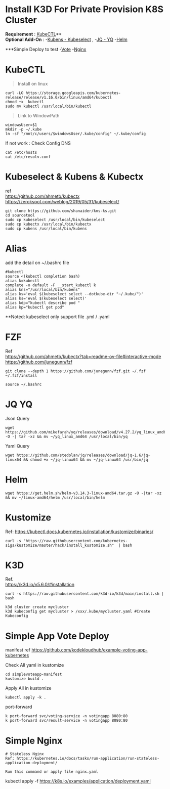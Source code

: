 # Install K3D For Private Provision K8S Cluster
**Requirement**
: [KubeCTL](#kubectl)** \
**Optional Add-On** :
-[Kubens - Kubeselect](#kubeselect--kubens--kubectx) ,
-[JQ - YQ](#jq-yq) 
-[Helm](#helm)

***Simple Deploy to test
-[Vote](#simple-app-vote-deploy)
-[Nginx](#simple-nginx)

# KubeCTL
> Install on linux
```
curl -LO https://storage.googleapis.com/kubernetes-release/release/v1.16.0/bin/linux/amd64/kubectl
chmod +x  kubectl
sudo mv kubectl /usr/local/bin/kubectl
```
> Link to WindowPath
```
windowsUser=$1
mkdir -p ~/.kube
ln -sf "/mnt/c/users/$windowsUser/.kube/config" ~/.kube/config
```
If not work : Check Config DNS 
```
cat /etc/hosts
cat /etc/resolv.conf
```
# Kubeselect & Kubens & Kubectx
ref \
https://github.com/ahmetb/kubectx
https://zerokspot.com/weblog/2019/05/31/kubeselect/
```
git clone https://github.com/shanaider/kns-ks.git
cd sourcetool
sudo cp kubeselect /usr/local/bin/kubeselect
sudo cp kubectx /usr/local/bin/kubectx
sudo cp kubens /usr/local/bin/kubens
```

# Alias
add the detail on ~/.bashrc file
```
#kubectl
source <(kubectl completion bash)
alias k=kubectl
complete -o default -F __start_kubectl k
alias kns="/usr/local/bin/kubens"
alias ks='eval $(kubeselect select --dotkube-dir "~/.kube/")'
alias ks='eval $(kubeselect select)'
alias kdp="kubectl describe pod "
alias kp="kubectl get pod"
```
**Noted: kubeselect only support file .yml / .yaml

# FZF 
Ref \
https://github.com/ahmetb/kubectx?tab=readme-ov-file#interactive-mode \
https://github.com/junegunn/fzf 
```
git clone --depth 1 https://github.com/junegunn/fzf.git ~/.fzf
~/.fzf/install

source ~/.bashrc
```

# JQ YQ
Json Query
```
wget https://github.com/mikefarah/yq/releases/download/v4.27.2/yq_linux_amd64.tar.gz -O -| tar -xz && mv ~/yq_linux_amd64 /usr/local/bin/yq
```
Yaml Query
```
wget https://github.com/stedolan/jq/releases/download/jq-1.6/jq-linux64 && chmod +x ~/jq-linux64 && mv ~/jq-linux64 /usr/bin/jq
```

# Helm
```
wget https://get.helm.sh/helm-v3.14.3-linux-amd64.tar.gz -O -|tar -xz && mv ~/linux-amd64/helm /usr/local/bin/helm
```

# Kustomize
Ref: https://kubectl.docs.kubernetes.io/installation/kustomize/binaries/

```
curl -s "https://raw.githubusercontent.com/kubernetes-sigs/kustomize/master/hack/install_kustomize.sh"  | bash
```


# K3D
Ref. \
https://k3d.io/v5.6.0/#installation
```
curl -s https://raw.githubusercontent.com/k3d-io/k3d/main/install.sh | bash

k3d cluster create mycluster
k3d kubeconfig get mycluster > /xxx/.kube/mycluster.yaml #Create Kubeconfig
```

# Simple App Vote Deploy
manifest ref
https://github.com/kodekloudhub/example-voting-app-kubernetes

Check All yaml in kustomize
```
cd simplevoteapp-manifest
kustomize build . 
```
Apply All in kustomize
```
kubectl apply -k .
```

port-forward 
```
k port-forward svc/voting-service -n votingapp 8080:80
k port-forward svc/result-service -n votingapp 8080:80
```

# Simple Nginx
```
# Stateless Nginx 
Ref: https://kubernetes.io/docs/tasks/run-application/run-stateless-application-deployment/

Run this command or apply file nginx.yaml
```
kubectl apply -f https://k8s.io/examples/application/deployment.yaml
```
